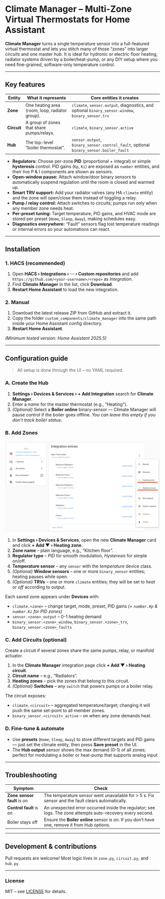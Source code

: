 # Climate Manager – Multi-Zone Virtual Thermostats for Home Assistant

<!-- optional Badges -->
<!-- HACS badge | GitHub CI badge | License badge -->

**Climate Manager** turns a single temperature sensor into a full-featured virtual thermostat and lets you stitch many of those “zones” into larger *circuits* and one master *hub*.
It is ideal for hydronic or electric floor heating, radiator systems driven by a boiler/heat-pump, or any DIY setup where you need fine-grained, software-only temperature control.

---

## Key features

| Entity | What it represents | Core entities it creates |
|--------|--------------------|--------------------------|
| **Zone** | One heating area (room, loop, radiator group). | `climate`, `sensor.output`, diagnostics, and optional `binary_sensor.window`, `binary_sensor.trv` |
| **Circuit** | A group of zones that share pumps/relays. | `climate`, `binary_sensor.active` |
| **Hub** | The top-level “boiler thermostat”. | `sensor.output`, `binary_sensor.control_fault`, optional `binary_sensor.boiler_fault` |

*   **Regulators:** Choose per-zone **PID** (proportional + integral) or simple **hysteresis** control. PID gains (`Kp`, `Ki`) are exposed as `number` entities, and their live P & I components are shown as sensors.
*   **Open-window pause:** Attach window/door binary sensors to automatically suspend regulation until the room is closed and warmed up.
*   **Smart TRV support:** Add your radiator valves (any HA `climate` entity) and the zone will open/close them instead of toggling a relay.
*   **Pump / relay control:** Attach switches to circuits; pumps run only when any member zone needs heat.
*   **Per-preset tuning:** Target temperature, PID gains, and HVAC mode are stored per preset (`Home`, `Sleep`, `Away`), making schedules easy.
*   **Diagnostics everywhere:** “Fault” sensors flag lost temperature readings or internal errors so your automations can react.

---

## Installation

### 1. HACS (recommended)

1. Open **HACS › Integrations › ··· › Custom repositories** and add
   `https://github.com/<your-username>/<repo>` as *Integration*.
2. Find **Climate Manager** in the list, click **Download**.
3. **Restart Home Assistant** to load the new integration.

### 2. Manual

1. Download the latest release ZIP from GitHub and extract it.
2. Copy the folder `custom_components/climate_manager` into the same path inside your Home Assistant config directory.
3. **Restart Home Assistant**.

*(Minimum tested version: Home Assistant 2025.5)*

---

## Configuration guide

> All setup is done through the UI – no YAML required.

### A. Create the Hub

1. **Settings › Devices & Services › + Add Integration**
   search for **Climate Manager**.
2. Enter a *name* for the master thermostat (e.g., “Heating”).
3. *(Optional)* Select a **Boiler online** binary-sensor — Climate Manager will pause control if the boiler goes offline.
   *You can leave this empty if you don’t track boiler status.*

### B. Add Zones

![Subentries](img/subentries.png)

1. In **Settings › Devices & Services**, open the new **Climate Manager** card and click **+ Add ▼ › Heating zone**.
2. **Zone name** – plain language, e.g., “Kitchen floor”.
3. **Regulator type** – *PID* for smooth modulation, *Hysteresis* for simple on/off.
4. **Temperature sensor** – any `sensor` with the *temperature* device class.
5. *(Optional)* **Window sensors** – one or more `binary_sensor` entities; heating pauses while open.
6. *(Optional)* **TRVs** – one or more `climate` entities; they will be set to *heat* or *off* according to output.

Each saved zone appears under **Devices** with:

* `climate.<zone>` – change target, mode, preset, PID gains
  *(+ `number.Kp` & `number.Ki` for PID zones)*
* `sensor.<zone>_output` – 0-1 heating demand
* `binary_sensor.<zone>_window`, `binary_sensor.<zone>_trv`, `binary_sensor.<zone>_faults`

### C. Add Circuits (optional)

Create a circuit if several zones share the same pumps, relay, or manifold actuator.

1. In the **Climate Manager** integration page click **+ Add ▼ › Heating circuit**.
2. **Circuit name** – e.g., “Radiators”.
3. **Heating zones** – pick the zones that belong to this circuit.
4. *(Optional)* **Switches** – any `switch` that powers pumps or a boiler relay.

The circuit exposes:

* `climate.<circuit>` – aggregated temperature/target; changing it will push the same set-point to all member zones.
* `binary_sensor.<circuit>_active` – on when any zone demands heat.

### D. Fine-tune & automate

* Use **presets** (`Home`, `Sleep`, `Away`) to store different targets and PID gains — just set the climate entity, then press **Save preset** in the UI.
* The **Hub output** sensor shows the max demand (0-1) of all zones; perfect for modulating a boiler or heat-pump that supports analog input.

---

## Troubleshooting

| Symptom | Check |
|---------|-------|
| **Zone sensor fault** is *on* | The temperature sensor went unavailable for > 5 s. Fix sensor and the fault clears automatically. |
| **Control fault** is *on* | An unexpected error occurred inside the regulator; see logs. The zone attempts auto-recovery every second. |
| Boiler stays off | Ensure the **Boiler online** sensor is *on*. If you don’t have one, remove it from Hub options. |

---

## Development & contributions

Pull requests are welcome! Most logic lives in `zone.py`, `circuit.py`, and `hub.py`.

---

### License

MIT – see [LICENSE](LICENSE) for details.
